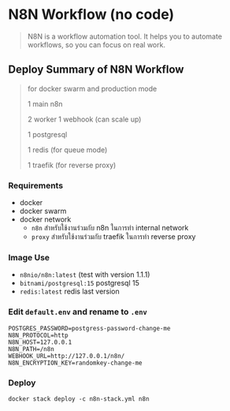 # N8N Workflow (no code)

> N8N is a workflow automation tool. It helps you to automate workflows, so you can focus on real work.

## Deploy Summary of N8N Workflow

> for docker swarm and production mode
> 
> 1 main n8n
> 
> 2 worker 1 webhook (can scale up)
>
> 1 postgresql
>
> 1 redis (for queue mode)
> 
> 1 traefik (for reverse proxy)

### Requirements

- docker
- docker swarm
- docker network
  - `n8n` สำหรับใช้งานร่วมกับ n8n ในการทำ internal network
  - `proxy` สำหรับใช้งานร่วมกับ traefik ในการทำ reverse proxy


### Image Use
- `n8nio/n8n:latest` (test with version 1.1.1)
- `bitnami/postgresql:15` postgresql 15
- `redis:latest` redis last version


### Edit `default.env` and rename to `.env`
```dotenv
POSTGRES_PASSWORD=postgress-password-change-me
N8N_PROTOCOL=http
N8N_HOST=127.0.0.1
N8N_PATH=/n8n
WEBHOOK_URL=http://127.0.0.1/n8n/
N8N_ENCRYPTION_KEY=randomkey-change-me
```


### Deploy
```shell
docker stack deploy -c n8n-stack.yml n8n
```
